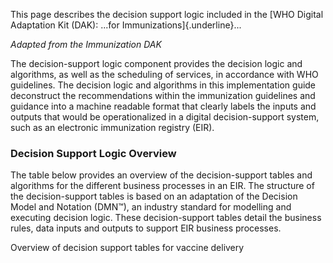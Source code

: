 This page describes the decision support logic included in the [WHO
Digital Adaptation Kit (DAK): ...for Immunizations]{.underline}...

*Adapted from the Immunization DAK*

The decision-support logic component provides the decision logic and
algorithms, as well as the scheduling of services, in accordance with
WHO guidelines. The decision logic and algorithms in this implementation
guide deconstruct the recommendations within the immunization guidelines
and guidance into a machine readable format that clearly labels the
inputs and outputs that would be operationalized in a digital
decision-support system, such as an electronic immunization registry
(EIR).

### Decision Support Logic Overview
The table below provides an overview of the decision-support tables and
algorithms for the different business processes in an EIR. The structure
of the decision-support tables is based on an adaptation of the Decision
Model and Notation (DMN™), an industry standard for modelling and
executing decision logic. These decision-support tables detail the
business rules, data inputs and outputs to support EIR business
processes.

Overview of decision support tables for vaccine delivery
